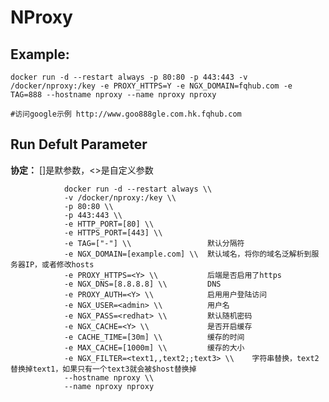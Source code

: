 NProxy
===

## Example:

    docker run -d --restart always -p 80:80 -p 443:443 -v /docker/nproxy:/key -e PROXY_HTTPS=Y -e NGX_DOMAIN=fqhub.com -e TAG=888 --hostname nproxy --name nproxy nproxy

    #访问google示例 http://www.goo888gle.com.hk.fqhub.com

## Run Defult Parameter
**协定：** []是默参数，<>是自定义参数

				docker run -d --restart always \\
				-v /docker/nproxy:/key \\
				-p 80:80 \\
				-p 443:443 \\
				-e HTTP_PORT=[80] \\
				-e HTTPS_PORT=[443] \\
				-e TAG=["-"] \\                 默认分隔符
				-e NGX_DOMAIN=[example.com] \\  默认域名，将你的域名泛解析到服务器IP，或者修改hosts
				-e PROXY_HTTPS=<Y> \\           后端是否启用了https
				-e NGX_DNS=[8.8.8.8] \\         DNS
				-e PROXY_AUTH=<Y> \\            启用用户登陆访问
				-e NGX_USER=<admin> \\          用户名
				-e NGX_PASS=<redhat> \\         默认随机密码
				-e NGX_CACHE=<Y> \\             是否开启缓存
				-e CACHE_TIME=[30m] \\          缓存的时间
				-e MAX_CACHE=[1000m] \\         缓存的大小
				-e NGX_FILTER=<text1,,text2;;text3> \\    字符串替换，text2替换掉text1，如果只有一个text3就会被$host替换掉
				--hostname nproxy \\
				--name nproxy nproxy

